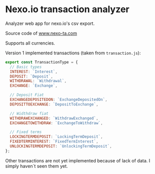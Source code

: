 # Nexo.io transaction analyzer

Analyzer web app for nexo.io's csv export.

Source code of www.nexo-ta.com

Supports all currencies.

Version 1 implemented transactions (taken from `transaction.js`):

```Javascript
export const TransactionType = {
  // Basic types
  INTEREST: `Interest`,
  DEPOSIT: `Deposit`,
  WITHDRAWAL: `Withdrawal`,
  EXCHANGE: `Exchange`,

  // Deposit Fiat
  EXCHANGEDEPOSITEDON: `ExchangeDepositedOn`,
  DEPOSITTOEXCHANGE: `DepositToExchange`,

  // Widthdraw fiat
  WITHDRAWEXCHANGED: `WithdrawExchanged`,
  EXCHANGETOWITHDRAW: `ExchangeToWithdraw`,

  // Fixed terms
  LOCKINGTERMDEPOSIT: `LockingTermDeposit`,
  FIXEDTERMINTEREST: `FixedTermInterest`,
  UNLOCKINGTERMDEPOSIT: `UnlockingTermDeposit`,
};
```

Other transactions are not yet implemented because of lack of data. I simply haven`t seen them yet.
